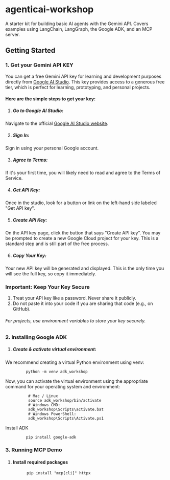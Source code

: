 # agenticai-workshop
A starter kit for building basic AI agents with the Gemini API. Covers examples using LangChain, LangGraph, the Google ADK, and an MCP server.

## Getting Started 
### 1. Get your Gemini API KEY
You can get a free Gemini API key for learning and development purposes directly from [Google AI Studio](https://aistudio.google.com/).
This key provides access to a generous free tier, which is perfect for learning, prototyping, and personal projects.

#### Here are the simple steps to get your key:

1. ##### Go to Google AI Studio:
Navigate to the official [Google AI Studio website](https://aistudio.google.com/).

2. ##### Sign In:
Sign in using your personal Google account.

3. ##### Agree to Terms:
If it's your first time, you will likely need to read and agree to the Terms of Service.

4. ##### Get API Key:
Once in the studio, look for a button or link on the left-hand side labeled "Get API key".

5. ##### Create API Key:
On the API key page, click the button that says "Create API key". You may be prompted to create a new Google Cloud project for your key. This is a standard step and is still part of the free process.

6. ##### Copy Your Key:
Your new API key will be generated and displayed. This is the only time you will see the full key, so copy it immediately.

### Important: Keep Your Key Secure
1. Treat your API key like a password. Never share it publicly.
2. Do not paste it into your code if you are sharing that code (e.g., on GitHub).

###### For projects, use environment variables to store your key securely.

### 2. Installing Google ADK
1. ##### Create & activate virtual environment:
We recommend creating a virtual Python environment using venv:

             python -m venv adk_workshop

Now, you can activate the virtual environment using the appropriate command for your operating system and environment:

              # Mac / Linux 
              source adk_workshop/bin/activate
              # Windows CMD:
              adk_workshop\Scripts\activate.bat
              # Windows PowerShell:
              adk_workshop\Scripts\Activate.ps1

Install ADK

             pip install google-adk


### 3. Running MCP Demo
1. #### Install required packages
             pip install "mcp[cli]" httpx



             



